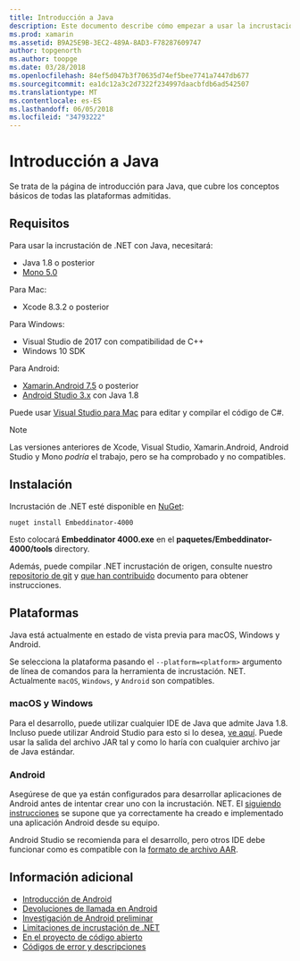 ```yaml
---
title: Introducción a Java
description: Este documento describe cómo empezar a usar la incrustación de .NET con Java. Se trata de requisitos del sistema, instalación y las plataformas admitidas.
ms.prod: xamarin
ms.assetid: B9A25E9B-3EC2-489A-8AD3-F78287609747
author: topgenorth
ms.author: toopge
ms.date: 03/28/2018
ms.openlocfilehash: 84ef5d047b3f70635d74ef5bee7741a7447db677
ms.sourcegitcommit: ea1dc12a3c2d7322f234997daacbfdb6ad542507
ms.translationtype: MT
ms.contentlocale: es-ES
ms.lasthandoff: 06/05/2018
ms.locfileid: "34793222"
---
```

# <a name="getting-started-with-java"></a>Introducción a Java

Se trata de la página de introducción para Java, que cubre los conceptos básicos de todas las plataformas admitidas.

## <a name="requirements"></a>Requisitos

Para usar la incrustación de .NET con Java, necesitará:

* Java 1.8 o posterior
* [Mono 5.0](http://www.mono-project.com/download/)

Para Mac:

* Xcode 8.3.2 o posterior

Para Windows:

* Visual Studio de 2017 con compatibilidad de C++
* Windows 10 SDK

Para Android:

* [Xamarin.Android 7.5](https://www.visualstudio.com/xamarin/) o posterior
* [Android Studio 3.x](https://developer.android.com/studio/index.html) con Java 1.8

Puede usar [Visual Studio para Mac](https://www.visualstudio.com/vs/visual-studio-mac/) para editar y compilar el código de C#.

> [!NOTE]
> Las versiones anteriores de Xcode, Visual Studio, Xamarin.Android, Android Studio y Mono _podría_ el trabajo, pero se ha comprobado y no compatibles.

## <a name="installation"></a>Instalación

Incrustación de .NET esté disponible en [NuGet](https://www.nuget.org/packages/Embeddinator-4000/):

```shell
nuget install Embeddinator-4000
```

Esto colocará **Embeddinator 4000.exe** en el **paquetes/Embeddinator-4000/tools** directory.

Además, puede compilar .NET incrustación de origen, consulte nuestro [repositorio de git](https://github.com/mono/Embeddinator-4000/) y [que han contribuido](https://github.com/mono/Embeddinator-4000/blob/master/Contributing.md) documento para obtener instrucciones.

## <a name="platforms"></a>Plataformas

Java está actualmente en estado de vista previa para macOS, Windows y Android.

Se selecciona la plataforma pasando el `--platform=<platform>` argumento de línea de comandos para la herramienta de incrustación. NET. Actualmente `macOS`, `Windows`, y `Android` son compatibles.

### <a name="macos-and-windows"></a>macOS y Windows

Para el desarrollo, puede utilizar cualquier IDE de Java que admite Java 1.8. Incluso puede utilizar Android Studio para esto si lo desea, [ve aquí](https://stackoverflow.com/questions/16626810/can-android-studio-be-used-to-run-standard-java-projects). Puede usar la salida del archivo JAR tal y como lo haría con cualquier archivo jar de Java estándar.

### <a name="android"></a>Android

Asegúrese de que ya están configurados para desarrollar aplicaciones de Android antes de intentar crear uno con la incrustación. NET. El [siguiendo instrucciones](~/tools/dotnet-embedding/get-started/java/android.md) se supone que ya correctamente ha creado e implementado una aplicación Android desde su equipo.

Android Studio se recomienda para el desarrollo, pero otros IDE debe funcionar como es compatible con la [formato de archivo AAR](https://developer.android.com/studio/projects/android-library.html).

## <a name="further-reading"></a>Información adicional

* [Introducción de Android](~/tools/dotnet-embedding/get-started/java/android.md)
* [Devoluciones de llamada en Android](~/tools/dotnet-embedding/android/callbacks.md)
* [Investigación de Android preliminar](~/tools/dotnet-embedding/android/index.md)
* [Limitaciones de incrustación de .NET](~/tools/dotnet-embedding/limitations.md)
* [En el proyecto de código abierto](https://github.com/mono/Embeddinator-4000/blob/master/Contributing.md)
* [Códigos de error y descripciones](~/tools/dotnet-embedding/errors.md)
